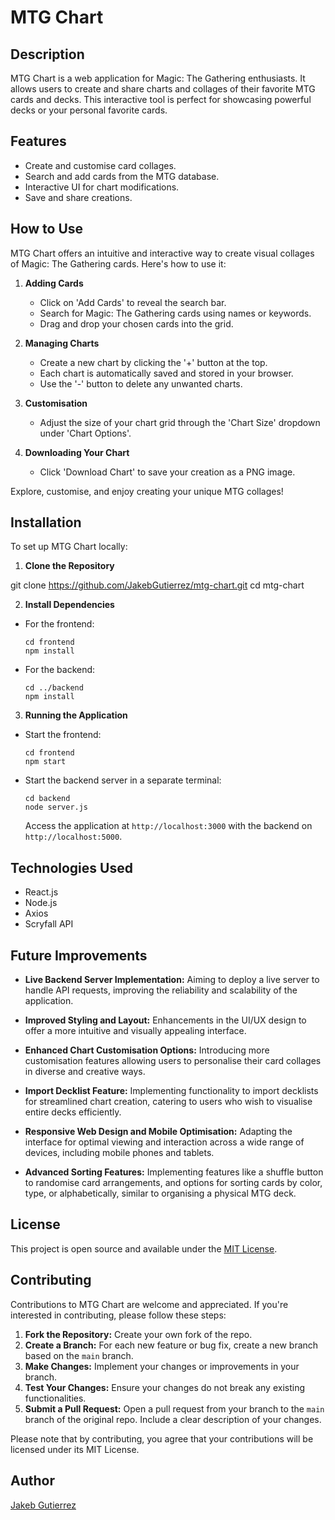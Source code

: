 # MTG Chart

## Description

MTG Chart is a web application for Magic: The Gathering enthusiasts. It allows users to create and share charts and collages of their favorite MTG cards and decks. This interactive tool is perfect for showcasing powerful decks or your personal favorite cards.

## Features

- Create and customise card collages.
- Search and add cards from the MTG database.
- Interactive UI for chart modifications.
- Save and share creations.

## How to Use

MTG Chart offers an intuitive and interactive way to create visual collages of Magic: The Gathering cards. Here's how to use it:

1. **Adding Cards**

   - Click on 'Add Cards' to reveal the search bar.
   - Search for Magic: The Gathering cards using names or keywords.
   - Drag and drop your chosen cards into the grid.

2. **Managing Charts**

   - Create a new chart by clicking the '+' button at the top.
   - Each chart is automatically saved and stored in your browser.
   - Use the '-' button to delete any unwanted charts.

3. **Customisation**

   - Adjust the size of your chart grid through the 'Chart Size' dropdown under 'Chart Options'.

4. **Downloading Your Chart**
   - Click 'Download Chart' to save your creation as a PNG image.

Explore, customise, and enjoy creating your unique MTG collages!

## Installation

To set up MTG Chart locally:

1. **Clone the Repository**

git clone https://github.com/JakebGutierrez/mtg-chart.git
cd mtg-chart

2. **Install Dependencies**

- For the frontend:
  ```
  cd frontend
  npm install
  ```
- For the backend:
  ```
  cd ../backend
  npm install
  ```

3. **Running the Application**

- Start the frontend:
  ```
  cd frontend
  npm start
  ```
- Start the backend server in a separate terminal:
  ```
  cd backend
  node server.js
  ```
  Access the application at `http://localhost:3000` with the backend on `http://localhost:5000`.

## Technologies Used

- React.js
- Node.js
- Axios
- Scryfall API

## Future Improvements

- **Live Backend Server Implementation:** Aiming to deploy a live server to handle API requests, improving the reliability and scalability of the application.

- **Improved Styling and Layout:** Enhancements in the UI/UX design to offer a more intuitive and visually appealing interface.

- **Enhanced Chart Customisation Options:** Introducing more customisation features allowing users to personalise their card collages in diverse and creative ways.

- **Import Decklist Feature:** Implementing functionality to import decklists for streamlined chart creation, catering to users who wish to visualise entire decks efficiently.

- **Responsive Web Design and Mobile Optimisation:** Adapting the interface for optimal viewing and interaction across a wide range of devices, including mobile phones and tablets.

- **Advanced Sorting Features:** Implementing features like a shuffle button to randomise card arrangements, and options for sorting cards by color, type, or alphabetically, similar to organising a physical MTG deck.

## License

This project is open source and available under the [MIT License](LICENSE).

## Contributing

Contributions to MTG Chart are welcome and appreciated. If you're interested in contributing, please follow these steps:

1. **Fork the Repository:** Create your own fork of the repo.
2. **Create a Branch:** For each new feature or bug fix, create a new branch based on the `main` branch.
3. **Make Changes:** Implement your changes or improvements in your branch.
4. **Test Your Changes:** Ensure your changes do not break any existing functionalities.
5. **Submit a Pull Request:** Open a pull request from your branch to the `main` branch of the original repo. Include a clear description of your changes.

Please note that by contributing, you agree that your contributions will be licensed under its MIT License.

## Author

[Jakeb Gutierrez](https://github.com/JakebGutierrez)
